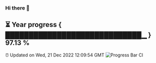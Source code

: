 ### Hi there 👋
⏳ Year progress { █████████████████████████████▁ } 97.13 %
---
⏰ Updated on Wed, 21 Dec 2022 12:09:54 GMT
![Progress Bar CI](https://github.com/Moyi321/Moyi321/workflows/Progress%20Bar%20CI/badge.svg)
